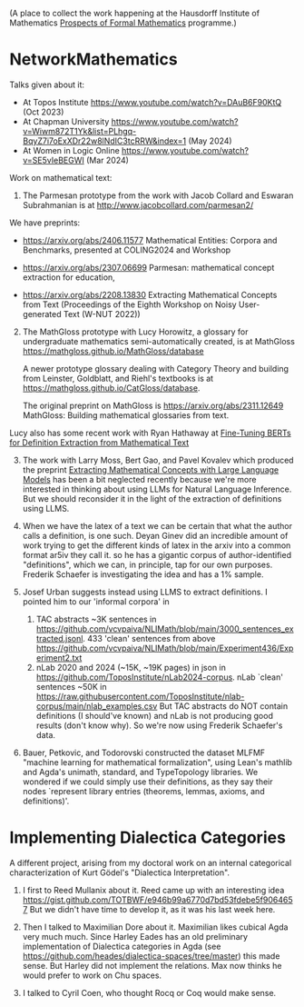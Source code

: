 (A place to collect the work happening at the Hausdorff Institute of Mathematics 
[Prospects of Formal Mathematics](https://www.mathematics.uni-bonn.de/him/programs/current-trimester-program/him-trimester-program-prospects-of-formal-mathematics)
programme.)

# NetworkMathematics

Talks given about it:
* At Topos Institute https://www.youtube.com/watch?v=DAuB6F90KtQ (Oct 2023)
* At Chapman University https://www.youtube.com/watch?v=Wiwm872T1Yk&list=PLhgq-BqyZ7i7oExXDr22w8lNdIC3tcRRW&index=1 (May 2024)
* At Women in Logic Online https://www.youtube.com/watch?v=SE5vIeBEGWI (Mar 2024)

Work on mathematical text:

1. The Parmesan prototype from the work with Jacob Collard and Eswaran Subrahmanian is at http://www.jacobcollard.com/parmesan2/
    
We have preprints:
* https://arxiv.org/abs/2406.11577 Mathematical Entities: Corpora and Benchmarks, presented at COLING2024 and Workshop

* https://arxiv.org/abs/2307.06699 Parmesan: mathematical concept extraction for education, 

* https://arxiv.org/abs/2208.13830 Extracting Mathematical Concepts from Text (Proceedings of the Eighth Workshop on Noisy User-generated Text (W-NUT 2022))

2. The MathGloss prototype with Lucy Horowitz, a glossary for undergraduate mathematics semi-automatically created, is at MathGloss https://mathgloss.github.io/MathGloss/database
   
   A newer prototype glossary dealing with Category Theory and building from Leinster, Goldblatt, and Riehl's textbooks is at https://mathgloss.github.io/CatGloss/database.
    
   The original preprint on MathGloss is https://arxiv.org/abs/2311.12649 MathGloss: Building mathematical glossaries from text.

Lucy also has some recent work with Ryan Hathaway at [Fine-Tuning BERTs for Definition Extraction from Mathematical Text](https://arxiv.org/abs/2406.13827)

3. The work with Larry Moss, Bert Gao, and Pavel Kovalev which produced the preprint [Extracting Mathematical Concepts with Large Language Models](https://arxiv.org/abs/2309.00642) has been a bit neglected recently because we're more interested in thinking about using LLMs for Natural Language Inference. But we should reconsider it in the light of the extraction of definitions using LLMS.

4. When we have the latex of a text we can be certain that what the author calls a definition, is one such. Deyan Ginev did an incredible amount of work trying to get the different kinds of latex in the arxiv into a common format ar5iv they call it. so he has a gigantic corpus of author-identified "definitions", which we can, in principle, tap for our own purposes.
Frederik Schaefer is investigating the idea and has a 1% sample.

5. Josef Urban suggests instead using LLMS to extract definitions. I pointed him to our 'informal corpora' in
   1. TAC abstracts ~3K sentences in
https://github.com/vcvpaiva/NLIMath/blob/main/3000_sentences_extracted.jsonl. 433 'clean' sentences from above
https://github.com/vcvpaiva/NLIMath/blob/main/Experiment436/Experiment2.txt
   2. nLab 2020 and 2024 (~15K, ~19K pages) in json in
https://github.com/ToposInstitute/nLab2024-corpus. nLab `clean' sentences ~50K in
https://raw.githubusercontent.com/ToposInstitute/nlab-corpus/main/nlab_examples.csv
But TAC abstracts do NOT contain definitions (I should've known) and nLab is not producing good results (don't know why). So we're now using Frederik Schaefer's data.

6. Bauer, Petkovic, and Todorovski constructed the dataset MLFMF "machine learning for mathematical formalization", using Lean's mathlib and Agda's unimath, standard, and TypeTopology libraries. We wondered if we could simply use their definitions, as they say their nodes `represent library entries (theorems, lemmas, axioms, and definitions)'.

   
# Implementing Dialectica Categories

A different project, arising from my doctoral work on an internal categorical characterization of Kurt Gödel's "Dialectica Interpretation".

1. I first to Reed Mullanix about it. Reed came up with an interesting idea https://gist.github.com/TOTBWF/e946b99a6770d7bd53fdebe5f9064657
But  we didn't have time to develop it, as it was his last week here.

2. Then I talked to Maximilian Dore about it. Maximilian likes cubical Agda very much much.
   Since Harley Eades has an old preliminary implementation of Dialectica categories in Agda (see https://github.com/heades/dialectica-spaces/tree/master) this made sense.
   But Harley did not implement the relations. Max now thinks he would prefer to work on Chu spaces.

3. I talked to Cyril Coen, who thought Rocq or Coq would make sense.
   

